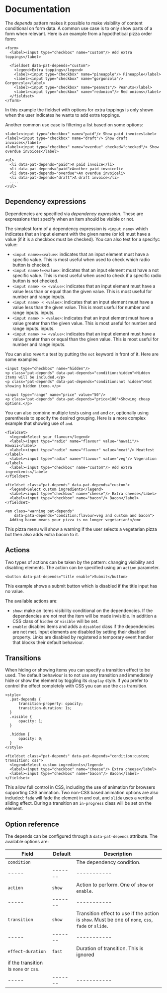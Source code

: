 # Documentation

The *depends* pattern makes it possible to make visibility of content
conditional on form data. A common use case is to only show parts of a
form when relevant. Here is an example from a hypothetical pizza order
form:

    <form>
      <label><input type="checkbox" name="custom"/> Add extra toppings</label>

      <fieldset data-pat-depends="custom">
        <legend>Extra toppings</legend>
        <label><input type="checkbox" name="pineapple"/> Pineapple</label>
        <label><input type="checkbox" name="gorgonzola"/> Gorgonzola</label>
        <label><input type="checkbox" name="peanuts"/> Peanuts</label>
        <label><input type="checkbox" name="redonion"/> Red onions</label>
      </fieldset>
    </form>

In this example the fieldset with options for extra toppings is only
shown when the user indicates he wants to add extra toppings.

Another common use case is filtering a list based on some options:

    <label><input type="checkbox" name="paid"/> Show paid invoiceslabel>
    <label><input type="checkbox" name="draft"/> Show draft invoices</label>
    <label><input type="checkbox" name="overdue" checked="checked"/> Show overdue invoices</label>

    <ul>
      <li data-pat-depends="paid">A paid invoice</li>
      <li data-pat-depends="paid">Another paid invoiceli>
      <li data-pat-depends="overdue">An overdue invoiceli>
      <li data-pat-depends="draft">A draft invoice</li>
      ....
    </ul>

Dependency expressions
----------------------

Dependencies are specified via *dependency expression*. These are
expressions that specify when an item should be visible or not.

The simplest form of a dependency expression is `<input name>` which
indicates that an input element with the given name (or id) must have a
value (if it is a checkbox must be checked). You can also test for a
specifyc value:

-   `<input name>=<value>`: indicates that an input element must have a
    specific value. This is most useful when used to check which radio
    button is checked.
-   `<input name>!=<value>`: indicates that an input element must have a
    not specific value. This is most useful when used to check if a
    specific radio button is not checked.
-   `<input name> <= <value>`: indicates that an input element must have
    a value less than or equal than the given value. This is most useful
    for number and range inputs.
-   `<input name> < <value>`: indicates that an input element must have
    a value less than the given value. This is most useful for number
    and range inputs. inputs.
-   `<input name> > <value>`: indicates that an input element must have
    a value greater than the given value. This is most useful for number
    and range inputs. inputs.
-   `<input name> >= <value>`: indicates that an input element must have
    a value greater than or equal than the given value. This is most
    useful for number and range inputs.

You can also revert a test by putting the `not` keyword in front of it.
Here are some examples:

    <input type="checkbox" name="hidden"/>
    <p class="pat-depends" data-pat-depends="condition:hidden">Hidden items will be included.</p>
    <p class="pat-depends" data-pat-depends="condition:not hidden">Not showing hidden items.</p>

    <input type="range" name="price" value="50"/>
    <p class="pat-depends" data-pat-depends="price<100">Showing cheap options.</p>

You can also combine multiple tests using `and` and `or`, optionally
using parenthesis to specify the desired grouping. Here is a more
complex example that showing use of `and`.

    <fieldset>
      <legend>Select your flavour</legend>
      <label><input type="radio" name="flavour" value="hawaii"/> Hawaii</label>
      <label><input type="radio" name="flavour" value="meat"/> Meatfest </label>
      <label><input type="radio" name="flavour" value="veg"/> Vegeration </label>
      <label><input type="checkbox" name="custom"/> Add extra ingredients</label>
    </fieldset>

    <fieldset class="pat-depends" data-pat-depends="custom">
      <legend>Select custom ingredients</legend>
      <label><input type="checkbox" name="cheese"/> Extra cheese</label>
      <label><input type="checkbox" name="bacon"/> Bacon</label>
    </fieldset>

    <em class="warning pat-depends"
        data-pata-depends="condition:flavour=veg and custom and bacon">
      Adding bacon means your pizza is no longer vegetarian!</em> 

This pizza menu will show a warning if the user selects a vegetarian
pizza but then also adds extra bacon to it.

Actions
-------

Two types of actions can be taken by the pattern: changing visibility
and disabling elements. The action can be specified using an `action`
parameter.

    <button data-pat-depends="title enable">Submit</button>

This example shows a submit button which is disabled if the title input
has no value.

The available actions are:

-   `show`: make an items visibility conditional on the dependencies. If
    the dependencies are not met the item will be made invisible. In
    addition a CSS class of `hidden` or `visible` will be set.
-   `enable`: disables items and adds a `disabled` class if the
    dependencies are not met. Input elements are disabled by setting
    their disabled property. Links are disabled by registered a
    temporary event handler that blocks their default behaviour.

Transitions
-----------

When hiding or showing items you can specify a transition effect to be
used. The default behaviour is to not use any transition and immediately
hide or show the element by toggling its `display` style. If you prefer
to control the effect completely with CSS you can use the `css`
transition.

    <style>
      .pat-depends {
          transition-property: opacity;
          transition-duration: 1s;
      }
      .visible {
          opacity: 1;
      }

      .hidden {
          opacity: 0;
      }
    </style>

    <fieldset class="pat-depends" data-pat-depends="condition:custom; transition: css">
      <legend>Select custom ingredients</legend>
      <label><input type="checkbox" name="cheese"/> Extra cheese</label>
      <label><input type="checkbox" name="bacon"/> Bacon</label>
    </fieldset>

This allow full control in CSS, including the use of animation for
browsers supporting CSS animation. Two non-CSS based animation options
are also included: `fade` will fade the element in and out, and `slide`
uses a vertical sliding effect. During a transition an `in-progress`
class will be set on the element.

Option reference
----------------

The depends can be configured through a `data-pat-depends` attribute.
The available options are:

| Field | Default | Description |
| ----- | ------- | ----------- | 
| `condition` | | The dependency condition. |
| ----- | ------- | ----------- | 
| `action` | `show` | Action to perform. One of `show` or `enable`. |
| ----- | ------- | ----------- | 
| `transition` | `show` | Transition effect to use if the action is `show`. Must be one of `none`, `css`, `fade` or `slide`. |
| ----- | ------- | ----------- | 
| `effect-duration` | `fast` | Duration of transition. This is ignored
if the transition is `none` or `css`. |
| ----- | ------- | ----------- | 
